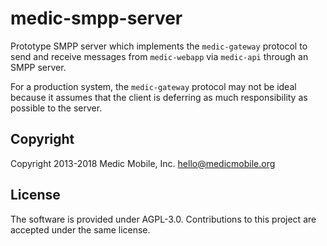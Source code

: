 # medic-smpp-server

Prototype SMPP server which implements the `medic-gateway` protocol to send and receive messages from `medic-webapp` via `medic-api` through an SMPP server.

For a production system, the `medic-gateway` protocol may not be ideal because it assumes that the client is deferring as much responsibility as possible to the server.

## Copyright

Copyright 2013-2018 Medic Mobile, Inc. <hello@medicmobile.org>

## License

The software is provided under AGPL-3.0. Contributions to this project are accepted under the same license.
